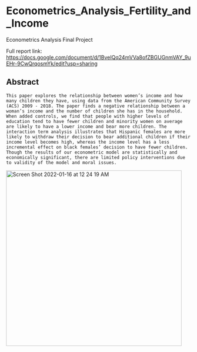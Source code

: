 # Econometrics_Analysis_Fertility_and_Income
Econometrics Analysis Final Project

Full report link: https://docs.google.com/document/d/1BveIQq24mVVa8ofZBGUGnmVAY_9uEHr-9CwQrqosmYk/edit?usp=sharing

## Abstract 

	This paper explores the relationship between women’s income and how many children they have, using data from the American Community Survey (ACS) 2009 - 2018. The paper finds a negative relationship between a woman’s income and the number of children she has in the household. When added controls, we find that people with higher levels of education tend to have fewer children and minority women on average are likely to have a lower income and bear more children. The interaction term analysis illustrates that Hispanic females are more likely to withdraw their decision to bear additional children if their income level becomes high, whereas the income level has a less incremental effect on black females’ decision to have fewer children. Though the results of our econometric model are statistically and economically significant, there are limited policy interventions due to validity of the model and moral issues. 


<img width="477" alt="Screen Shot 2022-01-16 at 12 24 19 AM" src="https://user-images.githubusercontent.com/93837295/149648419-3c1db8af-06d5-4b5d-b54a-e5feec78be7b.png">
